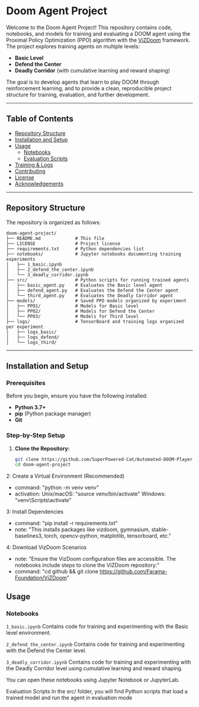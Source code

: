 # Doom Agent Project

Welcome to the Doom Agent Project! This repository contains code, notebooks, and models for training and evaluating a DOOM agent using the Proximal Policy Optimization (PPO) algorithm with the [ViZDoom](https://github.com/Farama-Foundation/ViZDoom) framework. The project explores training agents on multiple levels:
- **Basic Level**
- **Defend the Center**
- **Deadly Corridor** (with cumulative learning and reward shaping)

The goal is to develop agents that learn to play DOOM through reinforcement learning, and to provide a clean, reproducible project structure for training, evaluation, and further development.

---

## Table of Contents

- [Repository Structure](#repository-structure)
- [Installation and Setup](#installation-and-setup)
- [Usage](#usage)
  - [Notebooks](#notebooks)
  - [Evaluation Scripts](#evaluation-scripts)
- [Training & Logs](#training--logs)
- [Contributing](#contributing)
- [License](#license)
- [Acknowledgements](#acknowledgements)

---

## Repository Structure

The repository is organized as follows:

```
doom-agent-project/
├── README.md             # This file
├── LICENSE               # Project license
├── requirements.txt      # Python dependencies list
├── notebooks/            # Jupyter notebooks documenting training experiments
│   ├── 1_basic.ipynb
│   ├── 2_defend_the_center.ipynb
│   └── 3_deadly_corridor.ipynb   
├── src/                  # Python scripts for running trained agents
│   ├── basic_agent.py    # Evaluates the Basic level agent
│   ├── defend_agent.py   # Evaluates the Defend the Center agent
│   └── third_agent.py    # Evaluates the Deadly Corridor agent
├── models/               # Saved PPO models organized by experiment
│   ├── PPO1/             # Models for Basic level
│   ├── PPO2/             # Models for Defend the Center
│   └── PPO3/             # Models for Third level
├── logs/                 # TensorBoard and training logs organized per experiment
│   ├── logs_basic/
│   ├── logs_defend/
│   └── logs_third/
```
---

## Installation and Setup

### Prerequisites

Before you begin, ensure you have the following installed:
- **Python 3.7+**
- **pip** (Python package manager)
- **Git**

### Step-by-Step Setup

1. **Clone the Repository:**

   ```bash
   git clone https://github.com/SuperPowered-Cat/Automated-DOOM-Player.git
   cd doom-agent-project
   ```
2: Create a Virtual Environment (Recommended)
   - command: "python -m venv venv"
   - activation:
       Unix/macOS: "source venv/bin/activate"
       Windows: "venv\\Scripts\\activate"

3: Install Dependencies
   - command: "pip install -r requirements.txt"
   - note: "This installs packages like vizdoom, gymnasium, stable-baselines3, torch, opencv-python, matplotlib, tensorboard, etc."

4: Download VizDoom Scenarios
   - note: "Ensure the VizDoom configuration files are accessible. The notebooks include steps to clone the ViZDoom repository:"
   - command: "cd github && git clone https://github.com/Farama-Foundation/ViZDoom"

## Usage
### Notebooks
`1_basic.ipynb`
Contains code for training and experimenting with the Basic level environment.

`2_defend_the_center.ipynb`
Contains code for training and experimenting with the Defend the Center level.

`3_deadly_corridor.ipynb`
Contains code for training and experimenting with the Deadly Corridor level using cumulative learning and reward shaping.

You can open these notebooks using Jupyter Notebook or JupyterLab.

Evaluation Scripts
In the src/ folder, you will find Python scripts that load a trained model and run the agent in evaluation mode
   
